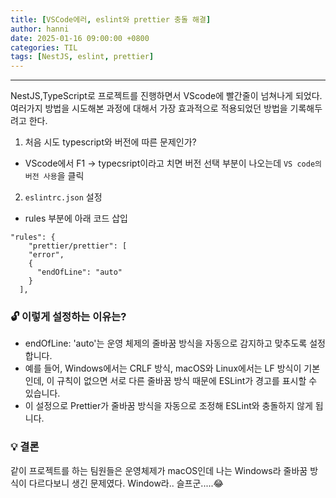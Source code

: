 ```yaml
---
title: [VSCode에러, eslint와 prettier 충돌 해결]
author: hanni
date: 2025-01-16 09:00:00 +0800
categories: TIL
tags: [NestJS, eslint, prettier]
---
```


----------------------------------------------------------------------------

NestJS,TypeScript로 프로젝트를 진행하면서 VScode에 빨간줄이 넘쳐나게 되었다. 여러가지 방법을 시도해본 과정에 대해서 가장 효과적으로 적용되었던 방법을 기록해두려고 한다.

1. 처음 시도 typescript와 버전에 따른 문제인가? <br>
- VScode에서 F1 -> typecsript이라고 치면 버전 선택 부분이 나오는데 `VS code의 버전 사용`을 클릭

2. `eslintrc.json` 설정<br>
- rules 부분에 아래 코드 삽입<br>
```
"rules": {
    "prettier/prettier": [
    "error",
    {
      "endOfLine": "auto"
    }
  ], 
```
### 🔓 이렇게 설정하는 이유는? 
- endOfLine: 'auto'는 운영 체제의 줄바꿈 방식을 자동으로 감지하고 맞추도록 설정합니다.<br>
- 예를 들어, Windows에서는 CRLF 방식, macOS와 Linux에서는 LF 방식이 기본인데, 이 규칙이 없으면 서로 다른 줄바꿈 방식 때문에 ESLint가 경고를 표시할 수 있습니다.<br>
- 이 설정으로 Prettier가 줄바꿈 방식을 자동으로 조정해 ESLint와 충돌하지 않게 됩니다. <br>

### 💡 결론
같이 프로젝트를 하는 팀원들은 운영체제가 macOS인데
나는 Windows라 줄바꿈 방식이 다르다보니 생긴 문제였다.
Window라.. 슬프군.....😂 

